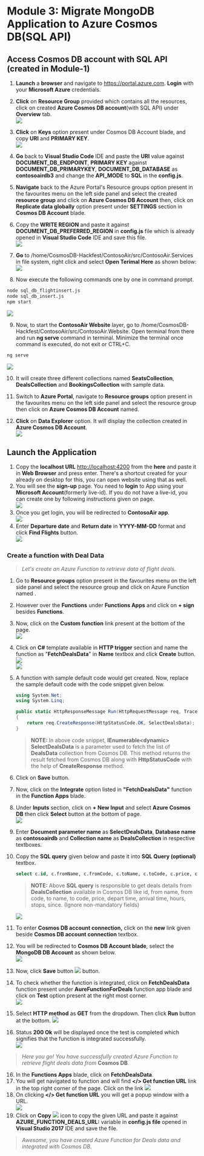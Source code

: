# Module 3: Migrate MongoDB Application to Azure Cosmos DB(SQL API) 
## Access Cosmos DB account with SQL API (created in Module-1)
1. **Launch** a **browser** and navigate to https://portal.azure.com. **Login** with your **Microsoft Azure** credentials.<br/>
2. **Click** on **Resource Group** provided which contains all the resources, click on created **Azure Cosmos DB account**(with SQL API) under **Overview** tab.<br/>
<img src="images/sqlcosmos.jpg"/><br/>
3. **Click** on **Keys** option present under Cosmos DB Account blade, and copy **URI** and **PRIMARY KEY**.<br/>
<img src="images/sqlkey.jpg"/><br/>
4. **Go** back to **Visual Studio Code** IDE and paste the **URI** value against **DOCUMENT_DB_ENDPOINT**, **PRIMARY KEY** against **DOCUMENT_DB_PRIMARYKEY**, **DOCUMENT_DB_DATABASE** as **contosoairdb3** and change the **API_MODE** to **SQL** in the **config.js**.<br/>

5. **Navigate** back to the Azure Portal's Resource groups option present in the favourites menu on the left side panel and select the created **resource group** and click on **Azure Cosmos DB Account** then, click on **Replicate data globally** option present under **SETTINGS** section in **Cosmos DB Account** blade.<br/>

6. Copy the **WRITE REGION** and paste it against **DOCUMENT_DB_PREFERRED_REGION** in **config.js** file which is already opened in **Visual Studio Code** IDE and save this file.<br/>
<img src="images/sqlconfig.jpg"/><br/>
7. **Go** to /home/CosmosDB-Hackfest/ContosoAir/src/ContosoAir.Services in file system, right click and select **Open Terimal Here** as shown below:<br/>
<img src="images/jumpvm4.jpg"/><br/>
8. Now execute the following commands one by one in command prompt.<br/>

```bash
node sql_db_flightinsert.js
node sql_db_insert.js
npm start
```
<img src="images/sqlcommands.jpg"/><br/>

9. Now, to start the **ContosoAir Website** layer, go to /home/CosmosDB-Hackfest/ContosoAir/src/ContosoAir.Website. Open terminal from there and run **ng serve** command in terminal. Minimize the terminal once command is executed, do not exit or CTRL+C.<br/>

```bash
ng serve
```
<img src="images/jumpvm6.jpg"/><br/>

10. It will create three different collections named **SeatsCollection**, **DealsCollection** and **BookingsCollection** with sample data.<br/>

11. Switch to **Azure Portal**, navigate to **Resource groups** option present in the favourites menu on the left side panel and select the resource group then click on **Azure Cosmos DB Account** named.<br/>

12. **Click** on **Data Explorer** option. It will display the collection created in **Azure Cosmos DB Account**.<br/>
<img src="images/sqldataexplore.jpg"/><br/>

## Launch the Application
1. Copy the **localhost URL** [http://localhost:4200](http://localhost:4200) from the **here** and paste it in **Web Browser** and press enter. There's a shortcut created for your already on desktop for this, you can open website using that as well.<br/>
1. You will see the **sign-up** page. You need to **login** to App using your **Microsoft Account**(formerly live-id). If you do not have a live-id, you can create one by following instructions given on page.<br/>
<img src="images/signup.jpg"/><br/>
1. Once you get login, you will be redirected to **ContosoAir app**.<br/>
<img src="images/contoso1.jpg"/><br/>
1. Enter **Departure date** and **Return date** in **YYYY-MM-DD** format and click **Find Flights** button.<br/>
<img src="images/contosoapp.jpg"/><br/>

### Create a function with Deal Data

  > _Let's create an Azure Function to retrieve data of flight deals._

1. Go to **Resource groups** option present in the favourites menu on the left side panel and select the resource group **<inject story-id="story://Content-Private/content/dfd/SP-GDA/gdaexpericence1/story_a_gda_using_cosmosdb" key="myResourceGroupName"/>** and click on Azure Function named **<inject story-id="story://Content-Private/content/dfd/SP-GDA/gdaexpericence1/story_a_gda_using_cosmosdb" key="azureFunctionName"/>**.<br/>
2. However over the **Functions** under **Functions Apps** and click on **+ sign** besides **Functions**.<br/>
3. Now, click on the **Custom function** link present at the bottom of the page.<br/>
<img src="images/GetStartedOnYourOwn.jpg"/><br/>
4. Click on **C#** template available in **HTTP trigger** section and name the function as "**FetchDealsData**" in **Name** textbox and click **Create** button.<br/>
<img src="images/httptrigger.jpg"/><br/>
<img src="images/httpvalue.jpg"/><br/>
5. A function with sample default code would get created. Now, replace the sample default code with the code snippet given below.<br/>

    ```c#
    using System.Net;
    using System.Linq;

    public static HttpResponseMessage Run(HttpRequestMessage req, TraceWriter log, IEnumerable<dynamic> SelectDealsData)
    {
        return req.CreateResponse(HttpStatusCode.OK, SelectDealsData);
    }
    ```

    > **NOTE:**
    > In above code snippet, **IEnumerable&lt;dynamic> SelectDealsData** is a parameter used to fetch the list of **DealsData** collection from Cosmos DB. This method returns the result fetched from Cosmos DB along with **HttpStatusCode** with the help of **CreateResponse** method.<br/>
6. Click on **Save** button.<br/>
7. Now, click on the **Integrate** option listed in **"FetchDealsData"** function in the **Function Apps** blade.<br/>
8. Under **Inputs** section, click on **+ New Input** and select **Azure Cosmos DB** then click **Select** button at the bottom of page.<br/>
<img src="images/Integrate.jpg"/><br/>
8. Enter **Document parameter name** as **SelectDealsData**, **Database name** as **contosoairdb** and **Collection name** as **DealsCollection** in respective textboxes.<br/>
9. Copy the **SQL query** given below and paste it into **SQL Query (optional)** textbox.<br/>

    ```sql
   select c.id, c.fromName, c.fromCode, c.toName, c.toCode, c.price, c.departTime, c.arrivalTime, c.hours, c.stops, c.since from c
    ```

    > **NOTE:** Above **SQL query** is responsible to get deals details from **DealsCollection** available in Cosmos DB like id, from name, from code, to name, to code, price, depart time, arrival time, hours, stops, since. (Ignore non-mandatory fields)

    ![](image/SqlQuery.jpg)
    
10. To enter **Cosmos DB account connection,** click on the **new** link given beside **Cosmos DB account connection** textbox.<br/>
11. You will be redirected to **Cosmos DB Account blade**, select the **MongoDB DB Account** as shown below.<br/>
<img src="images/selectmongodocdb.jpg"/><br/>
12. Now, click **Save** button ![](img/save.jpg) button.<br/>
13. To check whether the function is integrated, click on **FetchDealsData** function present under **AureFunctionForDeals** function app blade and click on **Test** option present at the right most corner.<br/>
<img src="images/file2.jpg"/><br/>
14. Select **HTTP method** as **GET** from the dropdown. Then click **Run** button at the bottom.
<img src="images/runfxn.jpg"/><br/>
15. Status **200 Ok** will be displayed once the test is completed which signifies that the function is integrated successfully.<br/>
<img src="images/status200.jpg"/><br/>

   > _Here you go! You have successfully created Azure Function to_ _retrieve flight deals_ _data from_ **Cosmos DB**_._

16. In the **Functions Apps** blade, click on **FetchDealsData**.<br/>
17. You will get navigated to function and will find **</> Get function URL** link in the top right corner of the page. Click on the link <img src="images/getFunctn.jpg"/><br/>
18. On clicking **</> Get function URL** you will get a popup window with a URL.<br/>
 <img src="images/getfxnurl.jpg"/><br/>
19. Click on **Copy** ![](img/Copy.jpg) icon to copy the given URL and paste it against **AZURE\_FUNCTION\_DEALS\_URL:** variable in **config.js file** opened in **Visual Studio 2017** IDE and save the file.

   > _Awesome, you have created Azure Function for Deals data and integrated with Cosmos DB._

